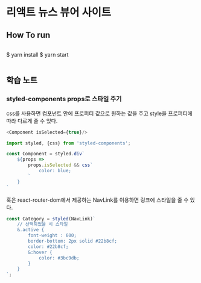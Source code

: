 # 리액트 뉴스 뷰어 사이트

## How To run
```
```
$ yarn install
$ yarn start
```
```

## 학습 노트

### styled-components props로 스타일 주기

css를 사용하면 컴포넌트 안에 프로퍼티 값으로 원하는 값을 주고 style을 프로퍼티에 따라 다르게 줄 수 있다.

```js
<Component isSelected={true}/>
```
```js
import styled, {css} from 'styled-components';

const Component = styled.div`
    ${props =>
        props.isSelected && css`
            color: blue;
        `
    }
`
```

혹은 react-router-dom에서 제공하는 NavLink를 이용하면 링크에 스타일을 줄 수 있다.
```js
const Category = styled(NavLink)`
    // 선택되었을 시 스타일
    &.active {
        font-weight : 600;
        border-bottom: 2px solid #22b8cf;
        color: #22b8cf;
        &:hover {
            color: #3bc9db;
        }
    }
`;
```

